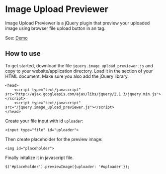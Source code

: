 Image Upload Previewer
========

Image Upload Previewer is a jQuery plugin that preview your uploaded image using browser file upload button in an  tag.

See: [Demo](http://codepen.io/kuyseng/pen/GpxNoV)

How to use
----------

To get started, download the file `jquery.image_upload_previewer.js` and copy to your website/application directory.
Load it in the <head> section of your HTML document. Make sure you also add the jQuery library.

    <head>
        <script type="text/javascript" src="http://ajax.googleapis.com/ajax/libs/jquery/2.1.3/jquery.min.js"></script>
        <script type="text/javascript" src="/jquery.image_upload_previewer.js"></script>
    </head>

Create your file input with id `uploader`:

    <input type="file" id="uploader">

Then create placeholder for the preview image:

    <img id="placeholder">

Finally initalize it in javascript file.

    $('#placeholder').previewImage({uploader: '#uploader'});
